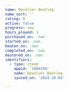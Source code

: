 ```yaml
---
name: Devolver Bootleg
name_sort: ''
rating: 0
active: false
progress: new
hours_played: 1
purchased_on: .nan
started_on: .nan
beaten_on: .nan
completed_on: .nan
mastered_on: .nan
identifiers:
  - type: steam
    appid: '1066260'
    name: Devolver Bootleg
    synced_on: '2024-10-04'

---
```

